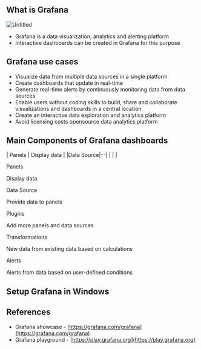 ## What is Grafana

![Untitled](https://prod-files-secure.s3.us-west-2.amazonaws.com/e2127588-bc2c-4960-9072-182c822d4772/f5b7dc78-fc20-42cd-92f3-077907f9f53b/Untitled.png)

-   Grafana is a data visualization, analytics and alerting platform
-   Interactive dashboards can be created in Grafana for this purpose

## Grafana use cases

-   Visualize data from multiple data sources in a single platform
-   Create dashboards that update in real-time
-   Generate real-time alerts by continuously monitoring data from data sources
-   Enable users without coding skills to build, share and collaborate visualizations and dashboards in a central location
-   Create an interactive data exploration and analytics platform
-   Avoid licensing costs opensource data analytics platform

## Main Components of Grafana dashboards
| Panels | Display data |
|Data Source|--|
|  |  |


Panels

Display data

Data Source

Provide data to panels

Plugins

Add more panels and data sources

Transformations

New data from existing data based on calculations

Alerts

Alerts from data based on user-defined conditions

## Setup Grafana in Windows

## References

-   Grafana showcase - [https://grafana.com/grafana](https://grafana.com/grafana)
-   Grafana playground - [](https://play.grafana.org/)[https://play.grafana.org](https://play.grafana.org)
<!--stackedit_data:
eyJoaXN0b3J5IjpbLTYyNzY0NDY4Ml19
-->